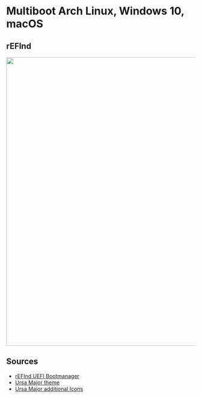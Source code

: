 Multiboot Arch Linux, Windows 10, macOS
================

## rEFInd
<img src="https://github.com/mipxx/OpenCoreEFI/blob/master/Docs/UEFI/refind.png" width="1024" height="768"/>

## Sources
- [rEFInd UEFI Bootmanager](http://www.rodsbooks.com/refind/)
- [Ursa Major theme](https://github.com/kgoettler/ursamajor-rEFInd)
- [Ursa Major additional Icons](https://github.com/kgoettler/ursamajor-clover)